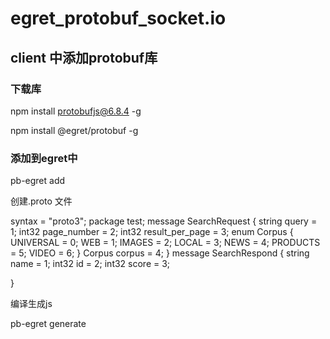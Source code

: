 # egret_protobuf_socket.io
## client 中添加protobuf库
### 下载库


npm install protobufjs@6.8.4 -g

npm install @egret/protobuf -g


### 添加到egret中

pb-egret add



创建.proto 文件



syntax = "proto3";
package test;
message SearchRequest {
  string query = 1;
  int32 page_number = 2;
  int32 result_per_page = 3;
  enum Corpus {
    UNIVERSAL = 0;
    WEB = 1;
    IMAGES = 2;
    LOCAL = 3;
    NEWS = 4;
    PRODUCTS = 5;
    VIDEO = 6;
  }
  Corpus corpus = 4;
}
message SearchRespond {
  string name = 1;
  int32 id = 2;
  int32 score = 3;

}

编译生成js


pb-egret generate


